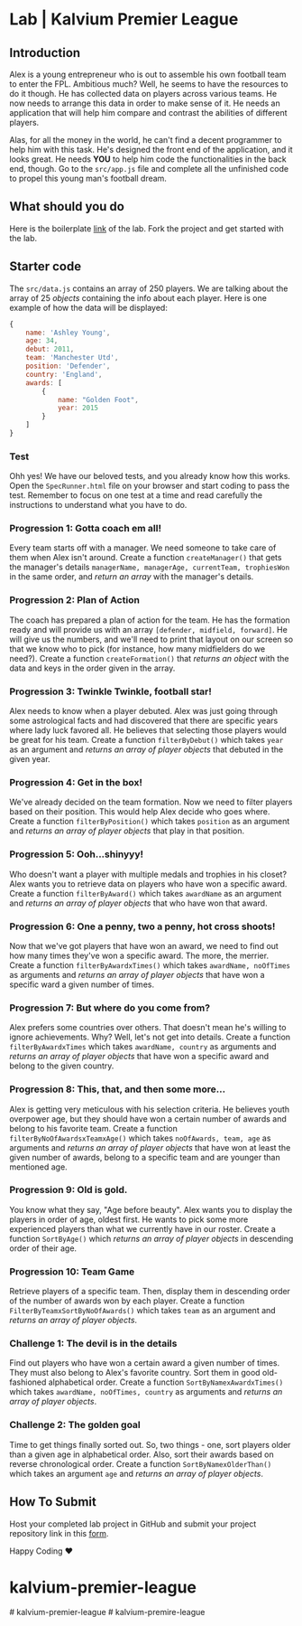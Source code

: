 

# Lab | Kalvium Premier League
## Introduction
Alex is a young entrepreneur who is out to assemble his own football team to enter the FPL. Ambitious much? Well, he seems to have the resources to do it though. He has collected data on players across various teams. He now needs to arrange this data in order to make sense of it. He needs an application that will help him compare and contrast the abilities of different players.

Alas, for all the money in the world, he can't find a decent programmer to help him with this task. He's designed the front end of the application, and it looks great. He needs **YOU** to help him code the functionalities in the back end, though. Go to the `src/app.js` file and complete all the unfinished code to propel this young man's football dream.

## What should you do


Here is the boilerplate [link]() of the lab. Fork the project and get started with the lab.

## Starter code

The `src/data.js` contains an array of 250 players. We are talking about the array of 25 _objects_ containing the info about each player. Here is one example of how the data will be displayed:

```javascript
{
    name: 'Ashley Young',
    age: 34,
    debut: 2011,
    team: 'Manchester Utd',
    position: 'Defender',
    country: 'England',
    awards: [
        {
            name: "Golden Foot",
            year: 2015
        }
    ]
}
```

### Test

Ohh yes! We have our beloved tests, and you already know how this works. Open the `SpecRunner.html` file on your browser and start coding to pass the test. Remember to focus on one test at a time and read carefully the instructions to understand what you have to do.

### Progression 1: Gotta coach em all!

Every team starts off with a manager. We need someone to take care of them when Alex isn't around. Create a function `createManager()` that gets the manager's details `managerName, managerAge, currentTeam, trophiesWon` in the same order, and _return an array_ with the manager's details.

### Progression 2: Plan of Action

The coach has prepared a plan of action for the team. He has the formation ready and will provide us with an array `[defender, midfield, forward]`. He will give us the numbers, and we'll need to print that layout on our screen so that we know who to pick (for instance, how many midfielders do we need?). Create a function `createFormation()` that _returns an object_ with the data and keys in the order given in the array.

### Progression 3: Twinkle Twinkle, football star!

Alex needs to know when a player debuted. Alex was just going through some astrological facts and had discovered that there are specific years where lady luck favored all. He believes that selecting those players would be great for his team. Create a function `filterByDebut()` which takes `year` as an argument and _returns an array of player objects_ that debuted in the given year.

### Progression 4: Get in the box!

We've already decided on the team formation. Now we need to filter players based on their position. This would help Alex decide who goes where. Create a function `filterByPosition()` which takes `position` as an argument and _returns an array of player objects_ that play in that position.

### Progression 5: Ooh...shinyyy!

Who doesn't want a player with multiple medals and trophies in his closet? Alex wants you to retrieve data on players who have won a specific award. Create a function `filterByAward()` which takes `awardName` as an argument and _returns an array of player objects_ that who have won that award.

### Progression 6: One a penny, two a penny, hot cross shoots!

Now that we've got players that have won an award, we need to find out how many times they've won a specific award. The more, the merrier. Create a function `filterByAwardxTimes()` which takes `awardName, noOfTimes` as arguments and _returns an array of player objects_ that have won a specific ward a given number of times.

### Progression 7: But where do you come from?

Alex prefers some countries over others. That doesn't mean he's willing to ignore achievements. Why? Well, let's not get into details. Create a function `filterByAwardxTimes` which takes `awardName, country` as arguments and _returns an array of player objects_ that have won a specific award and belong to the given country.

### Progression 8: This, that, and then some more...

Alex is getting very meticulous with his selection criteria. He believes youth overpower age, but they should have won a certain number of awards and belong to his favorite team. Create a function `filterByNoOfAwardsxTeamxAge()` which takes `noOfAwards, team, age` as arguments and _returns an array of player objects_ that have won at least the given number of awards, belong to a specific team and are younger than mentioned age.

### Progression 9: Old is gold.

You know what they say, "Age before beauty". Alex wants you to display the players in order of age, oldest first. He wants to pick some more experienced players than what we currently have in our roster. Create a function `SortByAge()` which _returns an array of player objects_ in descending order of their age.

### Progression 10: Team Game

Retrieve players of a specific team. Then, display them in descending order of the number of awards won by each player. Create a function `FilterByTeamxSortByNoOfAwards()` which takes `team` as an argument and _returns an array of player objects_.

### Challenge 1: The devil is in the details

Find out players who have won a certain award a given number of times. They must also belong to Alex's favorite country. Sort them in good old-fashioned alphabetical order. Create a function `SortByNamexAwardxTimes()` which takes `awardName, noOfTimes, country` as arguments and _returns an array of player objects_.

### Challenge 2: The golden goal

Time to get things finally sorted out. So, two things - one, sort players older than a given age in alphabetical order. Also, sort their awards based on reverse chronological order. Create a function `SortByNamexOlderThan()` which takes an argument `age` and _returns an array of player objects_.

## How To Submit

Host your completed lab project in GitHub and submit your project repository link in this [form](https://docs.google.com/forms/d/1FsIKaMGG8g_xISwHg0oGVQJpgHCXVRQGSQmpytu-b_o/viewform?usp=pp_url&entry.1483932328=CSK101-M2-L78.1).

Happy Coding ❤️

# kalvium-premier-league
#   k a l v i u m - p r e m i e r - l e a g u e  
 #   k a l v i u m - p r e m i r e - l e a g u e  
 